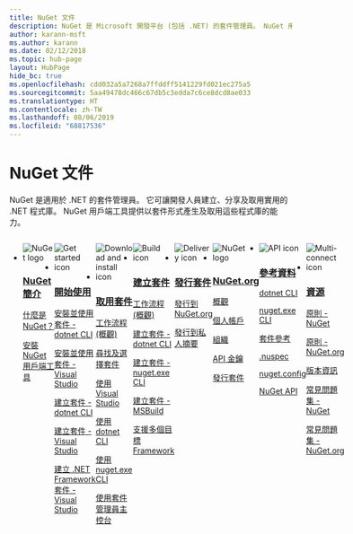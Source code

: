 ```yaml
---
title: NuGet 文件
description: NuGet 是 Microsoft 開發平台 (包括 .NET) 的套件管理員。 NuGet 用戶端工具能讓您建立與取用套件。
author: karann-msft
ms.author: karann
ms.date: 02/12/2018
ms.topic: hub-page
layout: HubPage
hide_bc: true
ms.openlocfilehash: cdd032a5a7268a7ffddff5141229fd021ec275a5
ms.sourcegitcommit: 5aa49478dc466c67db5c3edda7c6ce8dcd8ae033
ms.translationtype: HT
ms.contentlocale: zh-TW
ms.lasthandoff: 08/06/2019
ms.locfileid: "68817536"
---
```

<div id="main" class="v2">
    <div class="container">
        <h1>NuGet 文件</h1>
        <p>NuGet 是適用於 .NET 的套件管理員。 它可讓開發人員建立、分享及取用實用的 .NET 程式庫。 NuGet 用戶端工具提供以套件形式產生及取用這些程式庫的能力。</p> 

<ul id="index1" class="cardsF panelContent singlePanelContent cols cols4" style="float: left; display: flex!important;">
    <li>
        <div class="cardSize">
            <div class="cardPadding">
                <div class="card">
                    <div class="cardImageOuter">
                        <div class="cardImage">
                            <img src="https://docs.microsoft.com/media/logos/logo_nuget.svg" alt="NuGet logo" />
                        </div>
                    </div>
                    <div class="cardText">
                        <h3><a href="what-is-nuget.md">NuGet 簡介</a></h3>
                        <p>
                            <a href="what-is-nuget.md">什麼是 NuGet？</a>
                        </p>
                        <p>
                            <a href="install-nuget-client-tools.md">安裝 NuGet 用戶端工具</a>
                        </p>
                    </div>
                </div>
            </div>
        </div>
    </li>
    <li>
        <div class="cardSize">
            <div class="cardPadding">
                <div class="card">
                    <div class="cardImageOuter">
                        <div class="cardImage">
                            <img src="https://docs.microsoft.com/media/common/i_get-started.svg" alt="Get started icon" />
                        </div>
                    </div>
                    <div class="cardText">
                        <h3><a href="install-nuget-client-tools.md">開始使用</a></h3>
                        <p>
                            <a href="quickstart/install-and-use-a-package-using-the-dotnet-cli.md">安裝並使用套件 - dotnet CLI</a>
                        </p>
                        <p>
                            <a href="quickstart/install-and-use-a-package-in-visual-studio.md">安裝並使用套件 - Visual Studio</a>
                        </p>
                        <p>
                            <a href="quickstart/create-and-publish-a-package-using-the-dotnet-cli.md">建立套件 - dotnet CLI</a>
                        </p>
                        <p>
                            <a href="quickstart/create-and-publish-a-package-using-visual-studio.md">建立套件 - Visual Studio</a>
                        </p>
                        <p>
                            <a href="quickstart/create-and-publish-a-package-using-visual-studio-net-framework.md">建立 .NET Framework 套件 - Visual Studio</a>
                        </p>
                    </div>
                </div>
            </div>
        </div>
    </li>
    <li>
        <div class="cardSize">
            <div class="cardPadding">
                <div class="card">
                    <div class="cardImageOuter">
                        <div class="cardImage">
                            <img src="https://docs.microsoft.com//media/common/i_download-install.svg" alt="Download and install icon" />
                        </div>
                    </div>
                    <div class="cardText">
                        <h3><a href="consume-packages/overview-and-workflow.md">取用套件</a></h3>
                        <p>
                            <a href="consume-packages/overview-and-workflow.md">工作流程 (概觀)</a>
                        </p>
                        <p>
                            <a href="consume-packages/finding-and-choosing-packages.md">尋找及選擇套件</a>
                        </p>
                        <p>
                            <a href="consume-packages/install-use-packages-visual-studio.md">使用 Visual Studio</a>
                        </p>
                        <p>
                            <a href="consume-packages/install-use-packages-dotnet-cli.md">使用 dotnet CLI</a>
                        </p>
                        <p>
                            <a href="consume-packages/install-use-packages-nuget-cli.md">使用 nuget.exe CLI</a>
                        </p>
                        <p>
                            <a href="consume-packages/install-use-packages-powershell.md">使用套件管理員主控台</a>
                        </p>
                    </div>
                </div>
            </div>
        </div>
    </li>
    <li>
        <div class="cardSize">
            <div class="cardPadding">
                <div class="card">
                    <div class="cardImageOuter">
                        <div class="cardImage">
                            <img src="https://docs.microsoft.com/media/common/i_build.svg" alt="Build icon" />
                        </div>
                    </div>
                    <div class="cardText">
                        <h3><a href="create-packages/overview-and-workflow.md">建立套件</a></h3>
                        <p>
                            <a href="create-packages/overview-and-workflow.md">工作流程 (概觀)</a>
                        </p>
                        <p>
                            <a href="create-packages/creating-a-package-dotnet-cli.md">建立套件 - dotnet CLI</a>
                        </p>
                        <p>
                            <a href="create-packages/creating-a-package.md">建立套件 - nuget.exe CLI</a>
                        </p>
                        <p>
                            <a href="create-packages/creating-a-package.md">建立套件 - MSBuild</a>
                        </p>
                        <p>
                            <a href="create-packages/multiple-target-frameworks-project-file.md">支援多個目標 Framework</a>
                        </p>
                    </div>
                </div>
            </div>
        </div>
    </li>
        <li>
        <div class="cardSize">
            <div class="cardPadding">
                <div class="card">
                    <div class="cardImageOuter">
                        <div class="cardImage">
                            <img src="https://docs.microsoft.com/media/common/i_delivery.svg" alt="Delivery icon" />
                        </div>
                    </div>
                    <div class="cardText">
                        <h3><a href="nuget-org/publish-a-package.md">發行套件</a></h3>
                        <p>
                            <a href="nuget-org/publish-a-package.md">發行到 NuGet.org</a>
                        </p>
                        <p>
                            <a href="hosting-packages/overview.md">發行到私人摘要</a>
                        </p>
                    </div>
                </div>
            </div>
        </div>
    </li>
    <li>
        <div class="cardSize">
            <div class="cardPadding">
                <div class="card">
                    <div class="cardImageOuter">
                        <div class="cardImage">
                            <img src="https://docs.microsoft.com/media/logos/logo_nuget.svg" alt="NuGet logo" />
                        </div>
                    </div>
                    <div class="cardText">
                        <h3><a href="nuget-org/overview-nuget-org.md">NuGet.org</a></h3>
                        <p>
                            <a href="nuget-org/overview-nuget-org.md">概觀</a>
                        </p>
                        <p>
                            <a href="nuget-org/individual-accounts.md">個人帳戶</a>
                        </p>
                        <p>
                            <a href="nuget-org/organizations-on-nuget-org.md">組織</a>
                        </p>
                        <p>
                            <a href="nuget-org/scoped-api-keys.md">API 金鑰</a>
                        </p>
                        <p>
                            <a href="nuget-org/publish-a-package.md">發行套件</a>
                        </p>
                    </div>
                </div>
            </div>
        </div>
    </li>
        <li>
        <div class="cardSize">
            <div class="cardPadding">
                <div class="card">
                    <div class="cardImageOuter">
                        <div class="cardImage">
                            <img src="https://docs.microsoft.com/media/common/i_reference.svg" alt="API icon" />
                        </div>
                    </div>
                    <div class="cardText">
                        <h3><a href="reference/nuspec.md">參考資料</a></h3>
                        <p>
                            <a href="reference/dotnet-commands.md">dotnet CLI</a>
                        </p>
                        <p>
                            <a href="reference/nuget-exe-cli-reference.md">nuget.exe CLI</a>
                        <p>
                            <a href="consume-packages/package-references-in-project-files.md">套件參考</a>
                        </p>
                        </p>
                        <p>
                            <a href="reference/nuspec.md">.nuspec</a>
                        </p>
                        <p>
                            <a href="reference/nuget-config-file.md">nuget.config</a>
                        </p>
                        <p>
                            <a href="api/overview.md">NuGet API</a>
                        </p>
                    </div>
                </div>
            </div>
        </div>
    </li>
    <li>
        <div class="cardSize">
            <div class="cardPadding">
                <div class="card">
                    <div class="cardImageOuter">
                        <div class="cardImage">
                            <img src="https://docs.microsoft.com//media/common/i_multi-connect.svg" alt="Multi-connect icon" />
                        </div>
                    </div>
                    <div class="cardText">
                        <h3><a href="policies/governance.md">資源</a></h3>
                        <p>
                            <a href="policies/governance.md">原則 - NuGet</a>
                        </p>
                        <p>
                            <a href="nuget-org/policies/data-requests.md">原則 - NuGet.org</a>
                        </p>
                        <p>
                            <a href="release-notes/known-issues.md">版本資訊</a>
                        </p>
                        <p>
                            <a href="faqs/nuget-faq.md">常見問題集 - NuGet</a>
                        </p>
                        <p>
                            <a href="nuget-org/nuget-org-faq.md">常見問題集 - NuGet.org</a>
                        </p>
                    </div>
                </div>
            </div>
        </div>
    </li>
</ul>
    </div>
</div>
